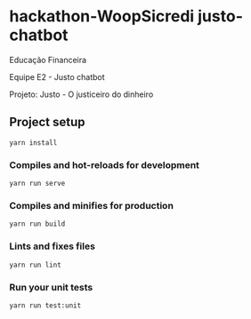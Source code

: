# hackathon-WoopSicredi justo-chatbot

Educação Financeira

Equipe E2 - Justo chatbot

Projeto: Justo - O justiceiro do dinheiro

## Project setup
```
yarn install
```

### Compiles and hot-reloads for development
```
yarn run serve
```

### Compiles and minifies for production
```
yarn run build
```

### Lints and fixes files
```
yarn run lint
```

### Run your unit tests
```
yarn run test:unit
```
